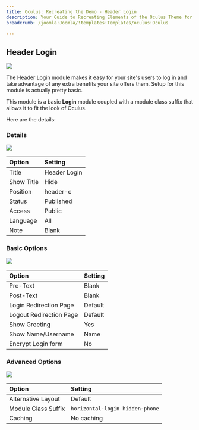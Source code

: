 ```yaml
---
title: Oculus: Recreating the Demo - Header Login
description: Your Guide to Recreating Elements of the Oculus Theme for Joomla
breadcrumb: /joomla:Joomla/!templates:Templates/oculus:Oculus

---
```


Header Login
-----

![][login]

The Header Login module makes it easy for your site's users to log in and take advantage of any extra benefits your site offers them. Setup for this module is actually pretty basic.

This module is a basic **Login** module coupled with a module class suffix that allows it to fit the look of Oculus.

Here are the details:

### Details

![][hl1]

| Option            | Setting            |  
| :---------------- | :----------------- |  
| Title             | Header Login       |  
| Show Title        | Hide               |  
| Position          | header-c           |  
| Status            | Published          |  
| Access            | Public             |  
| Language          | All                |  
| Note              | Blank              |  

### Basic Options

![][hl2]

| Option                  | Setting |  
| :---------------------- | :------ |  
| Pre-Text                | Blank   |  
| Post-Text               | Blank   |  
| Login Redirection Page  | Default |  
| Logout Redirection Page | Default |  
| Show Greeting           | Yes     |  
| Show Name/Username      | Name    |  
| Encrypt Login form      | No      |  

### Advanced Options

![][hl3]

| Option              | Setting                         |  
| :------------------ | :------------------------------ |  
| Alternative Layout  | Default                         |  
| Module Class Suffix | `horizontal-login hidden-phone` |  
| Caching             | No caching                      |  

[login]: assets/a_header_login.jpg
[hl1]: assets/header_login_1.jpeg
[hl2]: assets/header_login_2.jpeg
[hl3]: assets/header_login_3.jpeg